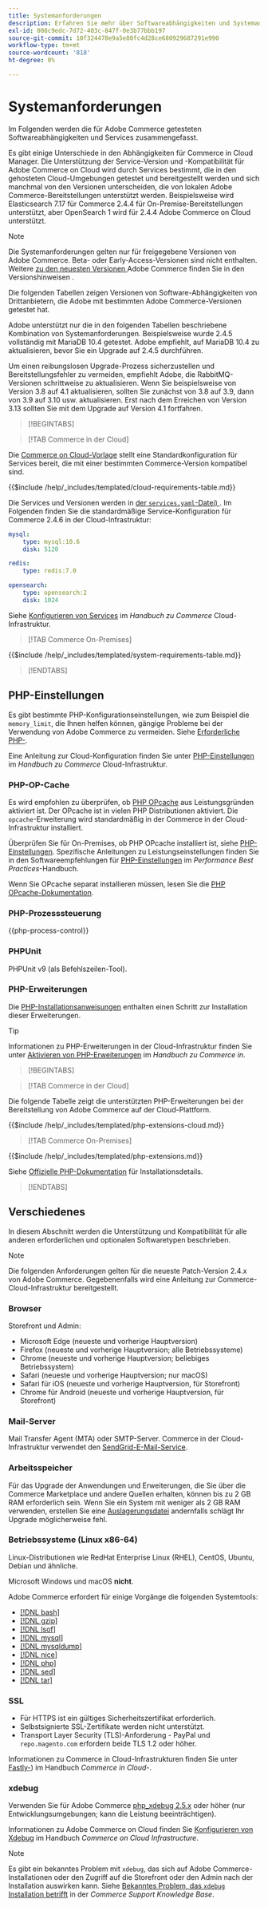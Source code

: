 ```yaml
---
title: Systemanforderungen
description: Erfahren Sie mehr über Softwareabhängigkeiten und Systemanforderungen für Adobe Commerce. Entdecken Sie getestete Konfigurationen, um die Kompatibilität mit Ihrer Bereitstellungsumgebung sicherzustellen.
exl-id: 008c9edc-7d72-403c-847f-0e3b77bbb197
source-git-commit: 10f324478e9a5e80fc4d28ce680929687291e990
workflow-type: tm+mt
source-wordcount: '818'
ht-degree: 0%

---
```


# Systemanforderungen

Im Folgenden werden die für Adobe Commerce getesteten Softwareabhängigkeiten und Services zusammengefasst.

Es gibt einige Unterschiede in den Abhängigkeiten für Commerce in Cloud Manager. Die Unterstützung der Service-Version und -Kompatibilität für Adobe Commerce on Cloud wird durch Services bestimmt, die in den gehosteten Cloud-Umgebungen getestet und bereitgestellt werden und sich manchmal von den Versionen unterscheiden, die von lokalen Adobe Commerce-Bereitstellungen unterstützt werden. Beispielsweise wird Elasticsearch 7.17 für Commerce 2.4.4 für On-Premise-Bereitstellungen unterstützt, aber OpenSearch 1 wird für 2.4.4 Adobe Commerce on Cloud unterstützt.

>[!NOTE]
>
>Die Systemanforderungen gelten nur für freigegebene Versionen von Adobe Commerce. Beta- oder Early-Access-Versionen sind nicht enthalten. Weitere [ zu den neuesten Versionen ](../release/release-notes/overview.md) Adobe Commerce finden Sie in den Versionshinweisen .

Die folgenden Tabellen zeigen Versionen von Software-Abhängigkeiten von Drittanbietern, die Adobe mit bestimmten Adobe Commerce-Versionen getestet hat.

Adobe unterstützt nur die in den folgenden Tabellen beschriebene Kombination von Systemanforderungen. Beispielsweise wurde 2.4.5 vollständig mit MariaDB 10.4 getestet. Adobe empfiehlt, auf MariaDB 10.4 zu aktualisieren, bevor Sie ein Upgrade auf 2.4.5 durchführen.

Um einen reibungslosen Upgrade-Prozess sicherzustellen und Bereitstellungsfehler zu vermeiden, empfiehlt Adobe, die RabbitMQ-Versionen schrittweise zu aktualisieren. Wenn Sie beispielsweise von Version 3.8 auf 4.1 aktualisieren, sollten Sie zunächst von 3.8 auf 3.9, dann von 3.9 auf 3.10 usw. aktualisieren. Erst nach dem Erreichen von Version 3.13 sollten Sie mit dem Upgrade auf Version 4.1 fortfahren.

>[!BEGINTABS]

>[!TAB Commerce in der Cloud]

Die [Commerce on Cloud-Vorlage](https://github.com/magento/magento-cloud) stellt eine Standardkonfiguration für Services bereit, die mit einer bestimmten Commerce-Version kompatibel sind.

{{$include /help/_includes/templated/cloud-requirements-table.md}}

Die Services und Versionen werden in [der `services.yaml`-Datei) ](https://github.com/magento/magento-cloud/blob/master/.magento/services.yaml). Im Folgenden finden Sie die standardmäßige Service-Konfiguration für Commerce 2.4.6 in der Cloud-Infrastruktur:

```yaml
mysql:
    type: mysql:10.6
    disk: 5120

redis:
    type: redis:7.0

opensearch:
    type: opensearch:2
    disk: 1024
```

Siehe [Konfigurieren von Services](https://experienceleague.adobe.com/docs/commerce-cloud-service/user-guide/configure/service/services-yaml.html) im _Handbuch zu Commerce_ Cloud-Infrastruktur.

>[!TAB Commerce On-Premises]

{{$include /help/_includes/templated/system-requirements-table.md}}

>[!ENDTABS]

## PHP-Einstellungen

Es gibt bestimmte PHP-Konfigurationseinstellungen, wie zum Beispiel die `memory_limit`, die Ihnen helfen können, gängige Probleme bei der Verwendung von Adobe Commerce zu vermeiden. Siehe [Erforderliche PHP-](prerequisites/php-settings.md).

Eine Anleitung zur Cloud-Konfiguration finden Sie unter [PHP-Einstellungen](https://experienceleague.adobe.com/docs/commerce-cloud-service/user-guide/configure/app/php-settings.html) im _Handbuch zu Commerce_ Cloud-Infrastruktur.

### PHP-OP-Cache

Es wird empfohlen zu überprüfen, ob [PHP OPcache](https://www.php.net/manual/en/intro.opcache.php) aus Leistungsgründen aktiviert ist. Der OPcache ist in vielen PHP Distributionen aktiviert. Die `opcache`-Erweiterung wird standardmäßig in der Commerce in der Cloud-Infrastruktur installiert.

Überprüfen Sie für On-Premises, ob PHP OPcache installiert ist, siehe [PHP-Einstellungen](prerequisites/php-settings.md). Spezifische Anleitungen zu Leistungseinstellungen finden Sie in den Softwareempfehlungen für [PHP-Einstellungen](https://experienceleague.adobe.com/docs/commerce-operations/performance-best-practices/software.html#php-settings) im _Performance Best Practices_-Handbuch.

Wenn Sie OPcache separat installieren müssen, lesen Sie die [PHP OPcache-Dokumentation](https://www.php.net/manual/en/opcache.setup.php).

### PHP-Prozesssteuerung

{{php-process-control}}

### PHPUnit

PHPUnit v9 (als Befehlszeilen-Tool).

### PHP-Erweiterungen

Die [PHP-Installationsanweisungen](prerequisites/php-settings.md) enthalten einen Schritt zur Installation dieser Erweiterungen.

>[!TIP]
>
>Informationen zu PHP-Erweiterungen in der Cloud-Infrastruktur finden Sie unter [Aktivieren von PHP-Erweiterungen](https://experienceleague.adobe.com/docs/commerce-cloud-service/user-guide/configure/app/php-settings.html#enable-extensions) im _Handbuch zu Commerce in_.

>[!BEGINTABS]

>[!TAB Commerce in der Cloud]

Die folgende Tabelle zeigt die unterstützten PHP-Erweiterungen bei der Bereitstellung von Adobe Commerce auf der Cloud-Plattform.

{{$include /help/_includes/templated/php-extensions-cloud.md}}

>[!TAB Commerce On-Premises]

{{$include /help/_includes/templated/php-extensions.md}}

Siehe [Offizielle PHP-Dokumentation](https://www.php.net/manual/en/extensions.php) für Installationsdetails.

>[!ENDTABS]

## Verschiedenes

In diesem Abschnitt werden die Unterstützung und Kompatibilität für alle anderen erforderlichen und optionalen Softwaretypen beschrieben.

>[!NOTE]
>
>Die folgenden Anforderungen gelten für die neueste Patch-Version 2.4.x von Adobe Commerce. Gegebenenfalls wird eine Anleitung zur Commerce-Cloud-Infrastruktur bereitgestellt.

### Browser

Storefront und Admin:

- Microsoft Edge (neueste und vorherige Hauptversion)
- Firefox (neueste und vorherige Hauptversion; alle Betriebssysteme)
- Chrome (neueste und vorherige Hauptversion; beliebiges Betriebssystem)
- Safari (neueste und vorherige Hauptversion; nur macOS)
- Safari für iOS (neueste und vorherige Hauptversion, für Storefront)
- Chrome für Android (neueste und vorherige Hauptversion, für Storefront)

### Mail-Server

Mail Transfer Agent (MTA) oder SMTP-Server. Commerce in der Cloud-Infrastruktur verwendet den [SendGrid-E-Mail-Service](https://experienceleague.adobe.com/docs/commerce-cloud-service/user-guide/project/sendgrid.html).

### Arbeitsspeicher

Für das Upgrade der Anwendungen und Erweiterungen, die Sie über die Commerce Marketplace und andere Quellen erhalten, können bis zu 2 GB RAM erforderlich sein. Wenn Sie ein System mit weniger als 2 GB RAM verwenden, erstellen Sie eine [Auslagerungsdatei](https://support.magento.com/hc/en-us/articles/360032980432) andernfalls schlägt Ihr Upgrade möglicherweise fehl.

### Betriebssysteme (Linux x86-64)

Linux-Distributionen wie RedHat Enterprise Linux (RHEL), CentOS, Ubuntu, Debian und ähnliche.

Microsoft Windows und macOS **nicht**.

Adobe Commerce erfordert für einige Vorgänge die folgenden Systemtools:

- [[!DNL bash]](https://www.gnu.org/software/bash/)
- [[!DNL gzip]](https://www.gzip.org/)
- [[!DNL lsof]](https://linux.die.net/man/8/lsof)
- [[!DNL mysql]](https://www.mysql.com/)
- [[!DNL mysqldump]](https://dev.mysql.com/doc/refman/8.0/en/mysqldump.html)
- [[!DNL nice]](https://linux.die.net/man/1/nice)
- [[!DNL php]](https://www.php.net/)
- [[!DNL sed]](https://www.gnu.org/software/sed/manual/sed.html)
- [[!DNL tar]](https://linux.die.net/man/1/tar)

### SSL

- Für HTTPS ist ein gültiges Sicherheitszertifikat erforderlich.
- Selbstsignierte SSL-Zertifikate werden nicht unterstützt.
- Transport Layer Security (TLS)-Anforderung - PayPal und `repo.magento.com` erfordern beide TLS 1.2 oder höher.

Informationen zu Commerce in Cloud-Infrastrukturen finden Sie unter [Fastly-](https://experienceleague.adobe.com/docs/commerce-cloud-service/user-guide/cdn/setup-fastly/fastly-configuration.html)) im Handbuch _Commerce in Cloud-_.

### xdebug

Verwenden Sie für Adobe Commerce [php_xdebug 2.5.x](https://xdebug.org/download) oder höher (nur Entwicklungsumgebungen; kann die Leistung beeinträchtigen).

Informationen zu Adobe Commerce on Cloud finden Sie [Konfigurieren von Xdebug](https://experienceleague.adobe.com/docs/commerce-cloud-service/user-guide/develop/test/debug.html) im Handbuch _Commerce on Cloud Infrastructure_.

>[!NOTE]
>
>Es gibt ein bekanntes Problem mit `xdebug`, das sich auf Adobe Commerce-Installationen oder den Zugriff auf die Storefront oder den Admin nach der Installation auswirken kann. Siehe [Bekanntes Problem, das `xdebug` Installation betrifft](https://experienceleague.adobe.com/docs/commerce-knowledge-base/kb/troubleshooting/miscellaneous/known-issues-that-affect-installation.html) in der _Commerce Support Knowledge Base_.


<!-- Last updated from includes: 2025-08-26 16:56:07 -->
